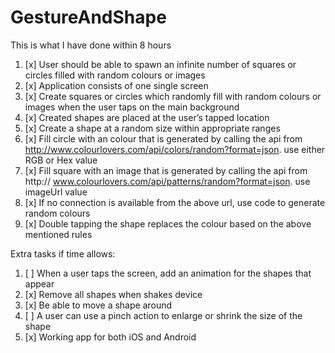 # GestureAndShape

This is what I have done within 8 hours 

1. [x] User should be able to spawn an infinite number of squares or circles filled with random colours or images
2. [x] Application consists of one single screen
3. [x] Create squares or circles which randomly fill with random colours or images when the user taps on the main background
4. [x] Created shapes are placed at the user’s tapped location
5. [x] Create a shape at a random size within appropriate ranges
6. [x] Fill circle with an colour that is generated by calling the api from http://www.colourlovers.com/api/colors/random?format=json. use either RGB or Hex value
7. [x] Fill square with an image that is generated by calling the api from http:// www.colourlovers.com/api/patterns/random?format=json. use imageUrl value
8. [x] If no connection is available from the above url, use code to generate random colours
9. [x] Double tapping the shape replaces the colour based on the above mentioned rules

Extra tasks if time allows:
1. [ ] When a user taps the screen, add an animation for the shapes that appear
2. [x] Remove all shapes when shakes device
3. [x] Be able to move a shape around
4. [ ] A user can use a pinch action to enlarge or shrink the size of the shape
5. [x] Working app for both iOS and Android

